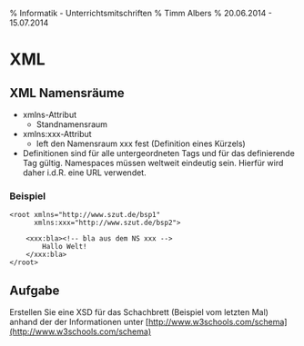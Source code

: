 % Informatik - Unterrichtsmitschriften
% Timm Albers
% 20.06.2014 - 15.07.2014

# XML

## XML Namensräume

* xmlns-Attribut
	* Standnamensraum
* xmlns:xxx-Attribut
	* left den Namensraum xxx fest (Definition eines Kürzels)
* Definitionen sind für alle untergeordneten Tags und für das definierende Tag gültig. Namespaces müssen weltweit eindeutig sein. Hierfür wird daher i.d.R. eine URL verwendet.

### Beispiel

	<root xmlns="http://www.szut.de/bsp1"
	      xmlns:xxx="http://www.szut.de/bsp2">
	      
		<xxx:bla><!-- bla aus dem NS xxx -->
			Hallo Welt!
		</xxx:bla>
	</root>
	
## Aufgabe

Erstellen Sie eine XSD für das Schachbrett (Beispiel vom letzten Mal) anhand der der Informationen unter [http://www.w3schools.com/schema](http://www.w3schools.com/schema)


